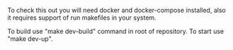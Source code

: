 To check this out you will need docker and docker-compose installed, also it requires support of run makefiles in your system.

To build use "make dev-build" command in root of repository.
To start use "make dev-up".
